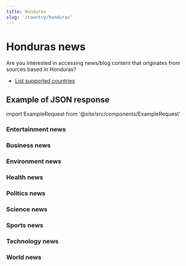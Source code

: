 ```yaml
---
title: Honduras
slug: '/country/honduras'
---
```


# Honduras news

Are you interested in accessing news/blog content that originates from sources based in Honduras?

- [List supported countries](/get-articles/countries)

## Example of JSON response

import ExampleRequest from '@site/src/components/ExampleRequest'

### Entertainment news
<ExampleRequest url="https://api.apitube.io/v1/news/articles?limit=2&category=news/Arts_and_Entertainment&language=hn"></ExampleRequest>

### Business news
<ExampleRequest url="https://api.apitube.io/v1/news/articles?limit=2&category=news/Business&language=hn"></ExampleRequest>

### Environment news
<ExampleRequest url="https://api.apitube.io/v1/news/articles?limit=2&category=news/Environment&language=hn"></ExampleRequest>

### Health news
<ExampleRequest url="https://api.apitube.io/v1/news/articles?limit=2&category=news/Health&language=hn"></ExampleRequest>

### Politics news
<ExampleRequest url="https://api.apitube.io/v1/news/articles?limit=2&category=news/Politics&language=hn"></ExampleRequest>

### Science news
<ExampleRequest url="https://api.apitube.io/v1/news/articles?limit=2&category=news/Science&language=hn"></ExampleRequest>

### Sports news
<ExampleRequest url="https://api.apitube.io/v1/news/articles?limit=2&category=news/Sports&language=hn"></ExampleRequest>

### Technology news
<ExampleRequest url="https://api.apitube.io/v1/news/articles?limit=2&category=news/Technology&language=hn"></ExampleRequest>

### World news
<ExampleRequest url="https://api.apitube.io/v1/news/articles?limit=2&category=news/World&language=hn"></ExampleRequest>
